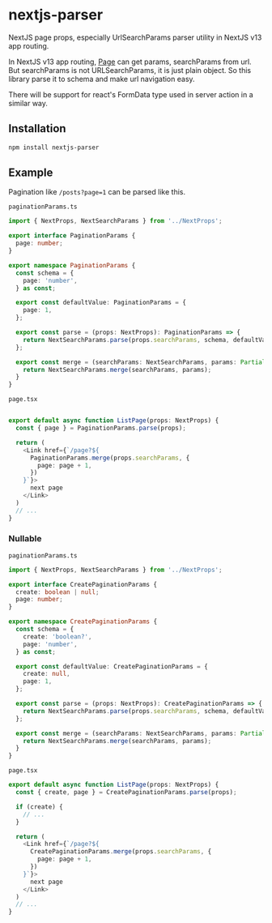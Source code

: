 # nextjs-parser

NextJS page props, especially UrlSearchParams parser utility in NextJS v13 app routing.

In NextJS v13 app routing, [Page](https://nextjs.org/docs/app/api-reference/file-conventions/page) can get params, searchParams from url.
But searchParams is not URLSearchParams, it is just plain object. So this library parse it to schema and make url navigation easy.

There will be support for react's FormData type used in server action in a similar way.

## Installation

```bash
npm install nextjs-parser
```

## Example

Pagination like `/posts?page=1` can be parsed like this.

`paginationParams.ts`

```typescript
import { NextProps, NextSearchParams } from '../NextProps';

export interface PaginationParams {
  page: number;
}

export namespace PaginationParams {
  const schema = {
    page: 'number',
  } as const;

  export const defaultValue: PaginationParams = {
    page: 1,
  };

  export const parse = (props: NextProps): PaginationParams => {
    return NextSearchParams.parse(props.searchParams, schema, defaultValue);
  };

  export const merge = (searchParams: NextSearchParams, params: Partial<PaginationParams>): string => {
    return NextSearchParams.merge(searchParams, params);
  }
}
```

`page.tsx`

```typescript

export default async function ListPage(props: NextProps) {
  const { page } = PaginationParams.parse(props);

  return (
    <Link href={`/page?${
      PaginationParams.merge(props.searchParams, {
        page: page + 1,
      })
    }`}>
      next page
    </Link>
  )
  // ...
}
```

### Nullable

`paginationParams.ts`

```typescript
import { NextProps, NextSearchParams } from '../NextProps';

export interface CreatePaginationParams {
  create: boolean | null;
  page: number;
}

export namespace CreatePaginationParams {
  const schema = {
    create: 'boolean?',
    page: 'number',
  } as const;

  export const defaultValue: CreatePaginationParams = {
    create: null,
    page: 1,
  };

  export const parse = (props: NextProps): CreatePaginationParams => {
    return NextSearchParams.parse(props.searchParams, schema, defaultValue);
  };

  export const merge = (searchParams: NextSearchParams, params: Partial<CreatePaginationParams>): string => {
    return NextSearchParams.merge(searchParams, params);
  }
}
```

`page.tsx`

```typescript
export default async function ListPage(props: NextProps) {
  const { create, page } = CreatePaginationParams.parse(props);

  if (create) {
    // ...
  }

  return (
    <Link href={`/page?${
      CreatePaginationParams.merge(props.searchParams, {
        page: page + 1,
      })
    }`}>
      next page
    </Link>
  )
  // ...
}
```